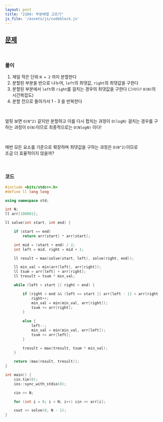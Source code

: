 ```yaml
---
layout: post
title: "2104: 부분배열 고르기"
js_file: '/assets/js/codeblock.js'
---
```


## [문제](https://www.acmicpc.net/problem/2104)

<br>

### 풀이

1. 제일 작은 단위 `N = 2` 까지 분할한다
2. 분할된 부분을 반으로 나누어, `left`의 최댓값, `right`의 최댓값을 구한다
3. 분할된 부분에서 `left`와 `right`를 걸치는 경우의 최댓값을 구한다 (`그리디?` `O(N)`의 시간복잡도)
4. 분할 전으로 돌아가서 1 - 3 을 반복한다     

<br>

얼핏 보면 `O(N^2)` 같지만
분할하고 이를 다시 합치는 과정이 `O(logN)`
걸치는 경우를 구하는 과정이 `O(N)`이므로
최종적으로는 `O(NlogN)` 이다!

<br>

매번 모든 요소를 기준으로 확장하며 최댓값을 구하는 과정은 `O(N^2)`이므로   
조금 더 효율적이지 않을까?

<br>

### 코드

```c++
#include <bits/stdc++.h>
#define ll long long

using namespace std;

int N;
ll arr[100001];

ll solve(int start, int end) {

	if (start == end)
		return arr[start] * arr[start];

	int mid = (start + end) / 2;
	int left = mid, right = mid + 1;

	ll result = max(solve(start, left), solve(right, end));

	ll min_val = min(arr[left], arr[right]);
	ll tsum = arr[left] + arr[right];
	ll tresult = tsum * min_val;

	while (left > start || right < end) {

		if (right < end && (left == start || arr[left - 1] < arr[right + 1])) {
			right++;
			min_val = min(min_val, arr[right]);
			tsum += arr[right];
		}
		
		else {
			left--;
			min_val = min(min_val, arr[left]);
			tsum += arr[left];
		}

		tresult = max(tresult, tsum * min_val);
	}

	return (max(result, tresult));
}

int main() {
	cin.tie(0);
	ios::sync_with_stdio(0);

	cin >> N;

	for (int i = 0; i < N; i++) cin >> arr[i];

	cout << solve(0, N - 1);
}
```